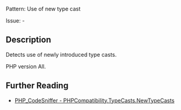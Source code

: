 Pattern: Use of new type cast

Issue: -

## Description

Detects use of newly introduced type casts.

PHP version All.

## Further Reading

* [PHP_CodeSniffer - PHPCompatibility.TypeCasts.NewTypeCasts](https://github.com/PHPCompatibility/PHPCompatibility/tree/develop/PHPCompatibility/Sniffs/TypeCasts/NewTypeCastsSniff.php)